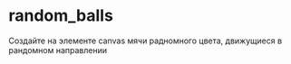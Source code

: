 # random_balls
Создайте на элементе canvas мячи радномного цвета, движущиеся в рандомном направлении
